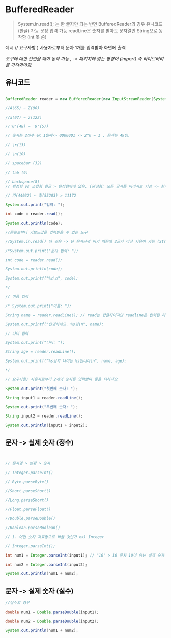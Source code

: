 # BufferedReader

> System.in.read(); 는 한 글자만 되는 반면 BufferedReader의 경우 유니코드(한글) 가능
> 문장 입력 가능
> readLine은 숫자를 받아도 문자열인 String으로 동작함 (int 못 씀)

예시 
// 요구사항 ) 사용자로부터 문자 1개를 입력받아 화면에 출력

  

*도구에 대한 선언을 해야 동작 가능 , -> 패키지에 맞는 명령어 (import) 즉 라이브러리를 가져와야함.*

## 유니코드
```java

BufferedReader reader = new BufferedReader(new InputStreamReader(System.in));

//A(65) ~ Z(90)

//a(97) ~ z(122)

//'0'(48) ~ '9'(57)

// 숫자는 2진수 ex 1일때-> 0000001 -> 2^0 = 1 , 문자는 49임.

// \r(13)

// \n(10)

// spacebar (32)

// tab (9)

// backspace(8)
// 완성형 vs 조합형 한글 > 완성형밖에 없음. (완성형: 모든 글자를 이미지로 저장 -> 한계가 존재)

// 가(44032) ~ 힣(55203) > 11172
```

> 
```java
System.out.print("입력: ");

int code = reader.read();

System.out.println(code);

//콘솔로부터 키보드값을 입력받을 수 있는 도구

//System.in.read() 와 같음 -> 단 문자단위 이기 때문에 2글자 이상 사용이 가능 (String)

/*System.out.print("문자 입력: ");

int code = reader.read();

System.out.println(code);

System.out.printf("%c\n", code);

*/
```
```java
// 이름 입력

/* System.out.print("이름: ");

String name = reader.readLine(); // read는 한글자이지만 readline은 입력된 라인 전체를 읽음.

System.out.printf("안녕하세요. %s님\n", name);

// 나이 입력

System.out.print("나이: ");

String age = reader.readLine();

System.out.printf("%s님의 나이는 %s입니다\n", name, age);

*/

```

```java
// 요구사항) 사용자로부터 2개의 숫자를 입력받아 둘을 더하시오

System.out.print("첫번째 숫자: ");

String input1 = reader.readLine();

System.out.print("두번째 숫자: ");

String input2 = reader.readLine();

System.out.println(input1 + input2);
```

## 문자 -> 실제 숫자 (정수)
```java


// 문자열 > 변환 > 숫자

// Integer.parseInt()

// Byte.parseByte()

//Short.parseShort()

//Long.parseShort()

//Float.parseFloat()

//Double.parseDouble()

//Boolean.parseBoolean()

// 1. 어떤 숫자 자료형으로 바꿀 것인가 ex) Integer

// Integer.parseInt();

int num1 = Integer.parseInt(input1); // "10" > 10 문자 10이 아닌 실제 숫자 10으로 바꿔줌

int num2 = Integer.parseInt(input2);

System.out.println(num1 + num2);


```

## 문자 -> 실제 숫자 (실수)

```java
//실수의 경우

double num1 = Double.parseDouble(input1);

double num2 = Double.parseDouble(input2);

System.out.println(num1 + num2);
```